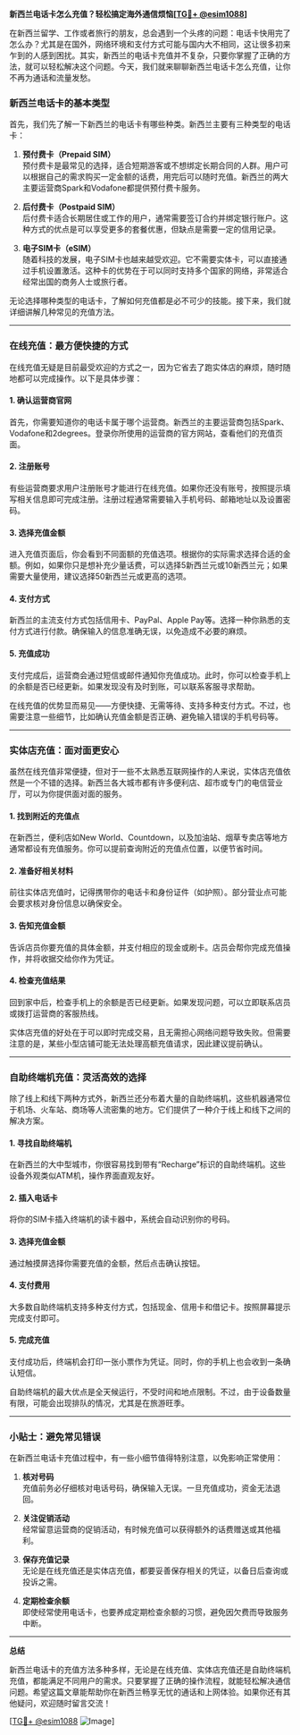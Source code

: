 **新西兰电话卡怎么充值？轻松搞定海外通信烦恼[[TG💪+ @esim1088](https://t.me/s/esim1088)]**

在新西兰留学、工作或者旅行的朋友，总会遇到一个头疼的问题：电话卡快用完了怎么办？尤其是在国外，网络环境和支付方式可能与国内大不相同，这让很多初来乍到的人感到困扰。其实，新西兰的电话卡充值并不复杂，只要你掌握了正确的方法，就可以轻松解决这个问题。今天，我们就来聊聊新西兰电话卡怎么充值，让你不再为通话和流量发愁。

### 新西兰电话卡的基本类型

首先，我们先了解一下新西兰的电话卡有哪些种类。新西兰主要有三种类型的电话卡：

1. **预付费卡（Prepaid SIM）**  
   预付费卡是最常见的选择，适合短期游客或不想绑定长期合同的人群。用户可以根据自己的需求购买一定金额的话费，用完后可以随时充值。新西兰的两大主要运营商Spark和Vodafone都提供预付费卡服务。

2. **后付费卡（Postpaid SIM）**  
   后付费卡适合长期居住或工作的用户，通常需要签订合约并绑定银行账户。这种方式的优点是可以享受更多的套餐优惠，但缺点是需要一定的信用记录。

3. **电子SIM卡（eSIM）**  
   随着科技的发展，电子SIM卡也越来越受欢迎。它不需要实体卡，可以直接通过手机设置激活。这种卡的优势在于可以同时支持多个国家的网络，非常适合经常出国的商务人士或旅行者。

无论选择哪种类型的电话卡，了解如何充值都是必不可少的技能。接下来，我们就详细讲解几种常见的充值方法。

---

### 在线充值：最方便快捷的方式

在线充值无疑是目前最受欢迎的方式之一，因为它省去了跑实体店的麻烦，随时随地都可以完成操作。以下是具体步骤：

#### 1. 确认运营商官网  
首先，你需要知道你的电话卡属于哪个运营商。新西兰的主要运营商包括Spark、Vodafone和2degrees。登录你所使用的运营商的官方网站，查看他们的充值页面。

#### 2. 注册账号  
有些运营商要求用户注册账号才能进行在线充值。如果你还没有账号，按照提示填写相关信息即可完成注册。注册过程通常需要输入手机号码、邮箱地址以及设置密码。

#### 3. 选择充值金额  
进入充值页面后，你会看到不同面额的充值选项。根据你的实际需求选择合适的金额。例如，如果你只是想补充少量话费，可以选择5新西兰元或10新西兰元；如果需要大量使用，建议选择50新西兰元或更高的选项。

#### 4. 支付方式  
新西兰的主流支付方式包括信用卡、PayPal、Apple Pay等。选择一种你熟悉的支付方式进行付款。确保输入的信息准确无误，以免造成不必要的麻烦。

#### 5. 充值成功  
支付完成后，运营商会通过短信或邮件通知你充值成功。此时，你可以检查手机上的余额是否已经更新。如果发现没有及时到账，可以联系客服寻求帮助。

在线充值的优势显而易见——方便快捷、无需等待、支持多种支付方式。不过，也需要注意一些细节，比如确认充值金额是否正确、避免输入错误的手机号码等。

---

### 实体店充值：面对面更安心

虽然在线充值非常便捷，但对于一些不太熟悉互联网操作的人来说，实体店充值依然是一个不错的选择。新西兰各大城市都有许多便利店、超市或专门的电信营业厅，可以为你提供面对面的服务。

#### 1. 找到附近的充值点  
在新西兰，便利店如New World、Countdown，以及加油站、烟草专卖店等地方通常都设有充值服务。你可以提前查询附近的充值点位置，以便节省时间。

#### 2. 准备好相关材料  
前往实体店充值时，记得携带你的电话卡和身份证件（如护照）。部分营业点可能会要求核对身份信息以确保安全。

#### 3. 告知充值金额  
告诉店员你要充值的具体金额，并支付相应的现金或刷卡。店员会帮你完成充值操作，并将收据交给你作为凭证。

#### 4. 检查充值结果  
回到家中后，检查手机上的余额是否已经更新。如果发现问题，可以立即联系店员或拨打运营商的客服热线。

实体店充值的好处在于可以即时完成交易，且无需担心网络问题导致失败。但需要注意的是，某些小型店铺可能无法处理高额充值请求，因此建议提前确认。

---

### 自助终端机充值：灵活高效的选择

除了线上和线下两种方式外，新西兰还分布着大量的自助终端机，这些机器通常位于机场、火车站、商场等人流密集的地方。它们提供了一种介于线上和线下之间的解决方案。

#### 1. 寻找自助终端机  
在新西兰的大中型城市，你很容易找到带有“Recharge”标识的自助终端机。这些设备外观类似ATM机，操作界面直观友好。

#### 2. 插入电话卡  
将你的SIM卡插入终端机的读卡器中，系统会自动识别你的号码。

#### 3. 选择充值金额  
通过触摸屏选择你需要充值的金额，然后点击确认按钮。

#### 4. 支付费用  
大多数自助终端机支持多种支付方式，包括现金、信用卡和借记卡。按照屏幕提示完成支付即可。

#### 5. 完成充值  
支付成功后，终端机会打印一张小票作为凭证。同时，你的手机上也会收到一条确认短信。

自助终端机的最大优点是全天候运行，不受时间和地点限制。不过，由于设备数量有限，可能会出现排队的情况，尤其是在旅游旺季。

---

### 小贴士：避免常见错误

在新西兰电话卡充值过程中，有一些小细节值得特别注意，以免影响正常使用：

1. **核对号码**  
   充值前务必仔细核对电话号码，确保输入无误。一旦充值成功，资金无法退回。

2. **关注促销活动**  
   经常留意运营商的促销活动，有时候充值可以获得额外的话费赠送或其他福利。

3. **保存充值记录**  
   无论是在线充值还是实体店充值，都要妥善保存相关的凭证，以备日后查询或投诉之需。

4. **定期检查余额**  
   即使经常使用电话卡，也要养成定期检查余额的习惯，避免因欠费而导致服务中断。

---

**总结**  

新西兰电话卡的充值方法多种多样，无论是在线充值、实体店充值还是自助终端机充值，都能满足不同用户的需求。只要掌握了正确的操作流程，就能轻松解决通信问题。希望这篇文章能帮助你在新西兰畅享无忧的通话和上网体验。如果你还有其他疑问，欢迎随时留言交流！

[[TG💪+ @esim1088](https://t.me/s/esim1088) ![Image](https://i.postimg.cc/4NQfJmqS/Snipaste-2025-05-13-00-14-12.png)]